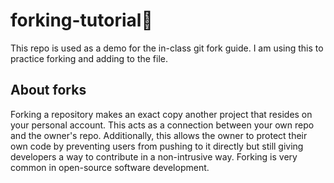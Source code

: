 # forking-tutorial🍴
This repo is used as a demo for the in-class git fork guide. I am using this to practice forking and adding to the file.

## About forks
Forking a repository makes an exact copy another project that resides on your personal account. This acts as a connection between your own repo and the owner's repo. Additionally, this allows the owner to protect their own code by preventing users from pushing to it directly but still giving developers a way to contribute in a non-intrusive way. Forking is very common in open-source software development.
